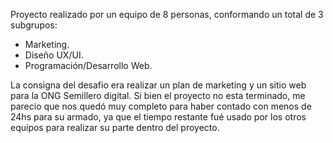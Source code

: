 Proyecto realizado por un equipo de 8 personas, conformando un total de 3 subgrupos:
- Marketing.
- Diseño UX/UI.
- Programación/Desarrollo Web.

La consigna del desafio era realizar un plan de marketing y un sitio web para la ONG Semillero digital. Si bien el proyecto no esta terminado, me parecio que nos quedó muy completo para haber contado con menos de 24hs para su armado, ya que el tiempo restante fué usado por los otros equipos para realizar su parte dentro del proyecto.

